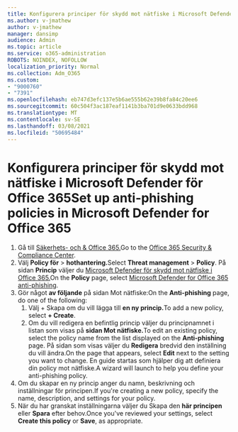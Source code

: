 ```yaml
---
title: Konfigurera principer för skydd mot nätfiske i Microsoft Defender för Office 365
ms.author: v-jmathew
author: v-jmathew
manager: dansimp
audience: Admin
ms.topic: article
ms.service: o365-administration
ROBOTS: NOINDEX, NOFOLLOW
localization_priority: Normal
ms.collection: Adm_O365
ms.custom:
- "9000760"
- "7391"
ms.openlocfilehash: eb747d3efc137e5b6ae555b62e39b8fa84c20ee6
ms.sourcegitcommit: 60c504f3ac187eaf1141b3ba701d9e0633bdd968
ms.translationtype: MT
ms.contentlocale: sv-SE
ms.lasthandoff: 03/08/2021
ms.locfileid: "50695484"
---
```

# <a name="set-up-anti-phishing-policies-in-microsoft-defender-for-office-365"></a><span data-ttu-id="93b57-102">Konfigurera principer för skydd mot nätfiske i Microsoft Defender för Office 365</span><span class="sxs-lookup"><span data-stu-id="93b57-102">Set up anti-phishing policies in Microsoft Defender for Office 365</span></span>

1. <span data-ttu-id="93b57-103">Gå till [Säkerhets- och & Office 365.](https://go.microsoft.com/fwlink/p/?linkid=2077143)</span><span class="sxs-lookup"><span data-stu-id="93b57-103">Go to the [Office 365 Security & Compliance Center](https://go.microsoft.com/fwlink/p/?linkid=2077143).</span></span>
2. <span data-ttu-id="93b57-104">Välj **Policy för**  >  **hothantering.**</span><span class="sxs-lookup"><span data-stu-id="93b57-104">Select **Threat management** > **Policy**.</span></span> <span data-ttu-id="93b57-105">På sidan **Princip** väljer du [Microsoft Defender för skydd mot nätfiske i Office 365.](https://go.microsoft.com/fwlink/?linkid=2101369)</span><span class="sxs-lookup"><span data-stu-id="93b57-105">On the **Policy** page, select [Microsoft Defender for Office 365 anti-phishing](https://go.microsoft.com/fwlink/?linkid=2101369).</span></span>
3. <span data-ttu-id="93b57-106">Gör något **av följande** på sidan Mot nätfiske:</span><span class="sxs-lookup"><span data-stu-id="93b57-106">On the **Anti-phishing** page, do one of the following:</span></span>
    1. <span data-ttu-id="93b57-107">Välj + Skapa om du vill lägga till **en ny princip.**</span><span class="sxs-lookup"><span data-stu-id="93b57-107">To add a new policy, select **+ Create**.</span></span>
    1. <span data-ttu-id="93b57-108">Om du vill redigera en befintlig princip väljer du principnamnet i listan som visas på **sidan Mot nätfiske.**</span><span class="sxs-lookup"><span data-stu-id="93b57-108">To edit an existing policy, select the policy name from the list displayed on the **Anti-phishing** page.</span></span> <span data-ttu-id="93b57-109">På sidan som visas väljer du **Redigera** bredvid den inställning du vill ändra.</span><span class="sxs-lookup"><span data-stu-id="93b57-109">On the page that appears, select **Edit** next to the setting you want to change.</span></span> <span data-ttu-id="93b57-110">En guide startas som hjälper dig att definiera din policy mot nätfiske.</span><span class="sxs-lookup"><span data-stu-id="93b57-110">A wizard will launch to help you define your anti-phishing policy.</span></span>
4. <span data-ttu-id="93b57-111">Om du skapar en ny princip anger du namn, beskrivning och inställningar för principen.</span><span class="sxs-lookup"><span data-stu-id="93b57-111">If you're creating a new policy, specify the name, description, and settings for your policy.</span></span>
5. <span data-ttu-id="93b57-112">När du har granskat inställningarna väljer du Skapa den **här principen** eller **Spara** efter behov.</span><span class="sxs-lookup"><span data-stu-id="93b57-112">Once you've reviewed your settings, select **Create this policy** or **Save**, as appropriate.</span></span>
